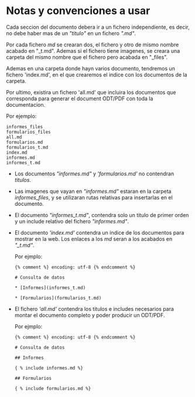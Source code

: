 
# Notas y convenciones a usar 

Cada seccion del documento debera ir a un fichero independiente, es decir, 
no debe haber mas de un *"titulo"* en un fichero *".md"*.

Por cada fichero *md* se crearan dos, el fichero y otro de mismo nombre acabado
en "_t.md". Ademas si el fichero tiene imagenes, se creara una carpeta del mismo nombre
que el fichero pero acabada en "_files".

Ademas en una carpeta donde hayn varios documento, tendremos un fichero 'index.md', 
en el que crearemos el indice con los documentos de la carpeta.

Por ultimo, existira un fichero 'all.md' que incluira los documentos que 
corresponda para generar el document ODT/PDF con toda la documentacion.

Por ejemplo:

```
informes_files
formularios_files
all.md
formularios.md
formularios_t.md
index.md
informes.md
informes_t.md
```

* Los documentos *"informes.md"* y *'formularios.md'* no contendran *titulos*.
* Las imagenes que vayan en *"informes.md"* estaran en la carpeta *informes_files*,
  y se utilizaran rutas relativas para insertarlas en el documento.
* El documento *"informes_t.md"*, contendra solo un titulo de primer orden y 
  un include relativo del fichero *"informes.md"*.
* El documento *'index.md'* contendra un indice de los documentos para mostrar 
  en la web. Los enlaces a los *md* seran a los acabados en *"_t.md"*.

  Por ejmplo:
  
  ```
  {% comment %} encoding: utf-8 {% endcomment %}
  
  # Consulta de datos
  
  * [Informes](informes_t.md)
  
  * [Formularios](formularios_t.md)
  ```

* El fichero *'all.md'* contendra los titulos e includes necesarios para montar
  el documento completo y poder producir un ODT/PDF.
  
  Por ejmplo:
  
  ```
  {% comment %} encoding: utf-8 {% endcomment %}
  
  # Consulta de datos

  ## Informes
  
  { % include informes.md %}
  
  ## Formularios
  
  { % include formularios.md %}
  ```
  

